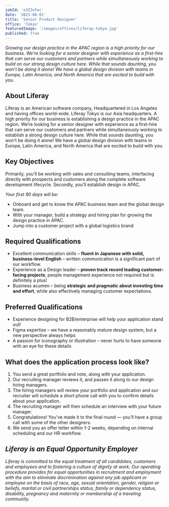 ```yaml
---
jobId: 'o3Z3nfwc'
date: '2023-08-01'
title: 'Senior Product Designer'
office: 'Tokyo'
featuredImage: '/images/offices/liferay-tokyo.jpg'
published: true
---
```


_Growing our design practice in the APAC region is a high priority for our business. We’re looking for a senior designer with experience as a first-hire that can serve our customers and partners while simultaneously working to build on our strong design culture here. While that sounds daunting, you won’t be doing it alone! We have a global design division with teams in Europe, Latin America, and North America that are excited to build with you._

## About Liferay

Liferay is an American software company, Headquartered in Los Angeles and having offices world-wide. Liferay Tokyo is our Asia headquarters.
A high priority for our business is establishing a design practice in the APAC region. We’re looking for a senior designer with experience as a first-hire that can serve our customers and partners while simultaneously working to establish a strong design culture here. While that sounds daunting, you won’t be doing it alone! We have a global design division with teams in Europe, Latin America, and North America that are excited to build with you.

## Key Objectives

Primarily, you’ll be working with sales and consulting teams, interfacing directly with prospects and customers along the complete software development lifecycle. Secondly, you’ll establish design in APAC.

_Your first 90 days will be:_

-   Onboard and get to know the APAC business team and the global design team.
-   With your manager, build a strategy and hiring plan for growing the design practice in APAC.
-   Jump into a customer project with a global logistics brand

## Required Qualifications

-   Excellent communication skills – **fluent in Japanese with solid, business-level English** – written communication is a significant part of our workflow.
-   Experience as a Design leader – **proven track record leading customer-facing projects**, people management experience not required but is definitely a plus!
-   Business acumen – being **strategic and pragmatic about investing time and effort**, while also effectively managing customer expectations.

## Preferred Qualifications

-   Experience designing for B2B/enterprise will help your application stand out!
-   Figma expertise – we have a reasonably mature design system, but a new perspective always helps
-   A passion for iconography or illustration – never hurts to have someone with an eye for these details

## What does the application process look like?

1. You send a great portfolio and note, along with your application.
1. Our recruiting manager reviews it, and passes it along to our design hiring managers.
1. The hiring managers will review your portfolio and application and our recruiter will schedule a short phone call with you to confirm details about your application.
1. The recruiting manager will then schedule an interview with your future manager.
1. Congratulations! You’ve made it to the final round — you’ll have a group call with some of the other designers.
1. We send you an offer letter within 1-2 weeks, depending on internal scheduling and our HR workflow.

## _Liferay is an Equal Opportunity Employer_

_Liferay is committed to the equal treatment of all candidates, customers and employees and to fostering a culture of dignity at work. Our operating procedure provides for equal opportunities in recruitment and employment with the aim to eliminate discrimination against any job applicant or employee on the basis of race, age, sexual orientation, gender, religion or beliefs, marital or civil partnerships status, family or dependency status, disability, pregnancy and maternity or membership of a traveling community._
